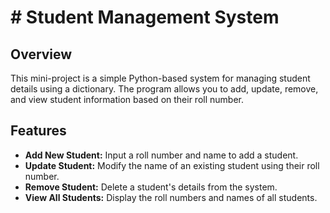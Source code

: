 # # Student Management System

## Overview
This mini-project is a simple Python-based system for managing student details using a dictionary. The program allows you to add, update, remove, and view student information based on their roll number.

## Features
- **Add New Student:** Input a roll number and name to add a student.
- **Update Student:** Modify the name of an existing student using their roll number.
- **Remove Student:** Delete a student's details from the system.
- **View All Students:** Display the roll numbers and names of all students.
